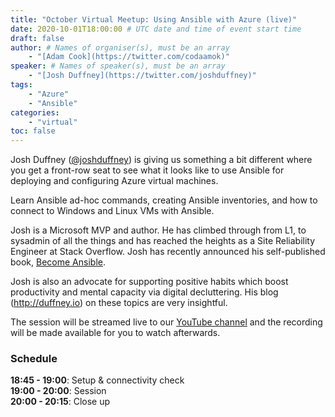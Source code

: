 ```yaml
---
title: "October Virtual Meetup: Using Ansible with Azure (live)"
date: 2020-10-01T18:00:00 # UTC date and time of event start time
draft: false
author: # Names of organiser(s), must be an array
    - "[Adam Cook](https://twitter.com/codaamok)"
speaker: # Names of speaker(s), must be an array
    - "[Josh Duffney](https://twitter.com/joshduffney)"
tags: 
    - "Azure"
    - "Ansible"
categories: 
    - "virtual"
toc: false
---
```


Josh Duffney ([@joshduffney](https://twitter.com/joshduffney)) is giving us something a bit different where you get a front-row seat to see what it looks like to use Ansible for deploying and configuring Azure virtual machines.

Learn Ansible ad-hoc commands, creating Ansible inventories, and how to connect to Windows and Linux VMs with Ansible.

Josh is a Microsoft MVP and author. He has climbed through from L1, to sysadmin of all the things and has reached the heights as a Site Reliability Engineer at Stack Overflow. Josh has recently announced his self-published book, [Become Ansible](https://becomeansible.com).

Josh is also an advocate for supporting positive habits which boost productivity and mental capacity via digital decluttering. His blog (http://duffney.io) on these topics are very insightful.

The session will be streamed live to our [YouTube channel](https://youtube.com/c/PowerShellSouthampton) and the recording will be made available for you to watch afterwards.

### Schedule

**18:45 - 19:00**: Setup & connectivity check  
**19:00 - 20:00**: Session  
**20:00 - 20:15**: Close up
